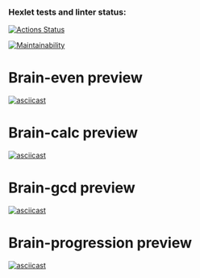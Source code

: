 ### Hexlet tests and linter status:
[![Actions Status](https://github.com/Soawnjaja/frontend-project-lvl1/workflows/hexlet-check/badge.svg)](https://github.com/Soawnjaja/frontend-project-lvl1/actions)

[![Maintainability](https://api.codeclimate.com/v1/badges/c0954d6baaabc6ee4c6c/maintainability)](https://codeclimate.com/github/Soawnjaja/frontend-project-lvl1/maintainability)

# Brain-even preview
[![asciicast](https://asciinema.org/a/8L7RNx2L0en9pFFmt1uIpFyBY.svg)](https://asciinema.org/a/8L7RNx2L0en9pFFmt1uIpFyBY)

# Brain-calc preview
[![asciicast](https://asciinema.org/a/Q8c5Vz1kdXdXLVQwZxKQED5sP.svg)](https://asciinema.org/a/Q8c5Vz1kdXdXLVQwZxKQED5sP)

# Brain-gcd preview
[![asciicast](https://asciinema.org/a/EbYAHAVG9IqYV7uiZD9irYZek.svg)](https://asciinema.org/a/EbYAHAVG9IqYV7uiZD9irYZek)

# Brain-progression preview
[![asciicast](https://asciinema.org/a/paY7Ptmy7tdkWlCIVFjfzsLGt.svg)](https://asciinema.org/a/paY7Ptmy7tdkWlCIVFjfzsLGt)
